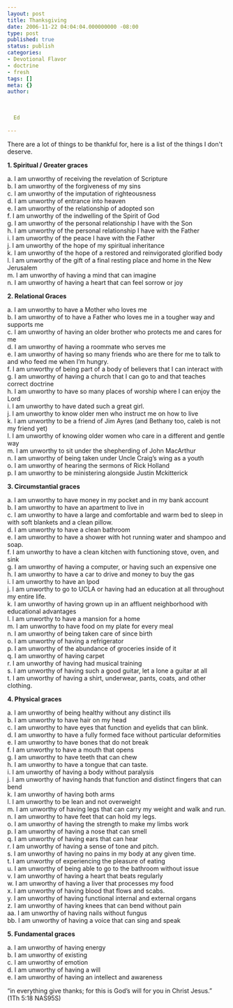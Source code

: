 ```yaml
---
layout: post
title: Thanksgiving
date: 2006-11-22 04:04:04.000000000 -08:00
type: post
published: true
status: publish
categories:
- Devotional Flavor
- doctrine
- fresh
tags: []
meta: {}
author:
  
  
  
  Ed
  
---
```

<p>There are a lot of things to be thankful for, here is a list of the things I don't deserve.</p>
<p><strong>1. Spiritual / Greater graces</strong></p>
<p>a. I am unworthy of receiving the revelation of Scripture<br />
b. I am unworthy of the forgiveness of my sins<br />
c. I am unworthy of the imputation of righteousness<br />
d. I am unworthy of entrance into heaven<br />
e. I am unworthy of the relationship of adopted son<br />
f. I am unworthy of the indwelling of the Spirit of God<br />
g. I am unworthy of the personal relationship I have with the Son<br />
h. I am unworthy of the personal relationship I have with the Father<br />
i. I am unworthy of the peace I have with the Father<br />
j. I am unworthy of the hope of my spiritual inheritance<br />
k. I am unworthy of the hope of a restored and reinvigorated glorified body<br />
l. I am unworthy of the gift of a final resting place and home in the New Jerusalem<br />
m. I am unworthy of having a mind that can imagine<br />
n. I am unworthy of having a heart that can feel sorrow or joy</p>
<p><strong>2. Relational Graces</strong></p>
<p>a. I am unworthy to have a Mother who loves me<br />
b. I am unworthy of to have a Father who loves me in a tougher way and supports me<br />
c. I am unworthy of having an older brother who protects me and cares for me<br />
d. I am unworthy of having a roommate who serves me<br />
e. I am unworthy of having so many friends who are there for me to talk to and who feed me when I’m hungry.<br />
f. I am unworthy of being part of a body of believers that I can interact with<br />
g. I am unworthy of having a church that I can go to and that teaches correct doctrine<br />
h. I am unworthy to have so many places of worship where I can enjoy the Lord<br />
i. I am unworthy to have dated such a great girl.<br />
j. I am unworthy to know older men who instruct me on how to live<br />
k. I am unworthy to be a friend of Jim Ayres (and Bethany too, caleb is not my friend yet)<br />
l. I am unworthy of knowing older women who care in a different and gentle way<br />
m. I am unworthy to sit under the shepherding of John MacArthur<br />
n. I am unworthy of being taken under Uncle Craig’s wing as a youth<br />
o. I am unworthy of hearing the sermons of Rick Holland<br />
p. I am unworthy to be ministering alongside Justin Mckitterick</p>
<p><strong>3. Circumstantial graces</strong></p>
<p>a. I am unworthy to have money in my pocket and in my bank account<br />
b. I am unworthy to have an apartment to live in<br />
c. I am unworthy to have a large and comfortable and warm bed to sleep in with soft blankets and a clean pillow.<br />
d. I am unworthy to have a clean bathroom<br />
e. I am unworthy to have a shower with hot running water and shampoo and soap.<br />
f. I am unworthy to have a clean kitchen with functioning stove, oven, and sink<br />
g. I am unworthy of having a computer, or having such an expensive one<br />
h. I am unworthy to have a car to drive and money to buy the gas<br />
i. I am unworthy to have an Ipod<br />
j. I am unworthy to go to UCLA or having had an education at all throughout my entire life.<br />
k. I am unworthy of having grown up in an affluent neighborhood with educational advantages<br />
l. I am unworthy to have  a mansion for a home<br />
m. I am unworthy to have food on my plate for every meal<br />
n. I am unworthy of being taken care of since birth<br />
o. I am unworthy of having a refrigerator<br />
p. I am unworthy of the abundance of groceries inside of it<br />
q. I am unworthy of having carpet<br />
r. I am unworthy of having had musical training<br />
s. I am unworthy of having such a good guitar, let a lone a guitar at all<br />
t. I am unworthy of having a shirt, underwear, pants, coats, and other clothing.</p>
<p><strong>4. Physical graces</strong></p>
<p>a. I am unworthy of being healthy without any distinct ills<br />
b. I am unworthy to have hair on my head<br />
c. I am unworthy to have eyes that function and eyelids that can blink.<br />
d. I am unworthy to have a fully formed face without particular deformities<br />
e. I am unworthy to have bones that do not break<br />
f. I am unworthy to have a mouth that opens<br />
g. I am unworthy to have teeth that can chew<br />
h. I am unworthy to have a tongue that can taste.<br />
i. I am unworthy of having a body without paralysis<br />
j. I am unworthy of having hands that function and distinct fingers that can bend<br />
k. I am unworthy of having both arms<br />
l. I am unworthy to be lean and not overweight<br />
m. I am unworthy of having legs that can carry my weight and walk and run.<br />
n. I am unworthy to have feet that can hold my legs.<br />
o. I am unworthy of having the strength to make my limbs work<br />
p. I am unworthy of having a nose that can smell<br />
q. I am unworthy of having ears that can hear<br />
r. I am unworthy of having a sense of tone and pitch.<br />
s. I am unworthy of having no pains in my body at any given time.<br />
t. I am unworthy of experiencing the pleasure of eating<br />
u. I am unworthy of being able to go to the bathroom without issue<br />
v. I am unworthy of having a heart that beats regularly<br />
w. I am unworthy of having a liver that processes my food<br />
x. I am unworthy of having blood that flows and scabs.<br />
y. I am unworthy of having functional internal and external organs<br />
z. I am unworthy of having knees that can bend without pain<br />
aa. I am unworthy of having nails without fungus<br />
bb. I am unworthy of having a voice that can sing and speak</p>
<p><strong>5. Fundamental graces</strong></p>
<p>a. I am unworthy of having energy<br />
b. I am unworthy of existing<br />
c. I am unworthy of emotion<br />
d. I am unworthy of having a will<br />
e. I am unworthy of having an intellect and awareness</p>
<p>“in everything give thanks; for this is God’s will for you in Christ Jesus.”<br />
(1Th 5:18 NAS95S)</p>
